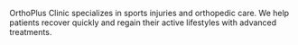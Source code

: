 OrthoPlus Clinic specializes in sports injuries and orthopedic care. We help patients recover quickly and regain their active lifestyles with advanced treatments.
